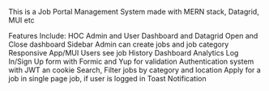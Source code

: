 This is a Job Portal Management System made with MERN stack, Datagrid, MUI etc

Features Include: 
HOC
Admin and User Dashboard and Datagrid
Open and Close dashboard Sidebar
Admin can create jobs and job category
Responsive App/MUI
Users see job History
Dashboard Analytics
Log In/Sign Up form with Formic and Yup for validation
Authentication system with JWT an cookie
Search, Filter jobs by category and location
Apply for a job in single page job, if user is logged in
Toast Notification
